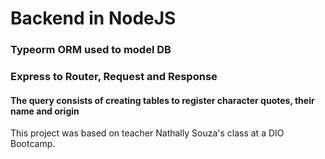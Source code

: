 # Backend in NodeJS

### Typeorm ORM used to model DB
### Express to Router, Request and Response

#### The query consists of creating tables to register character quotes, their name and origin 

This project was based on teacher Nathally Souza's class at a DIO Bootcamp.